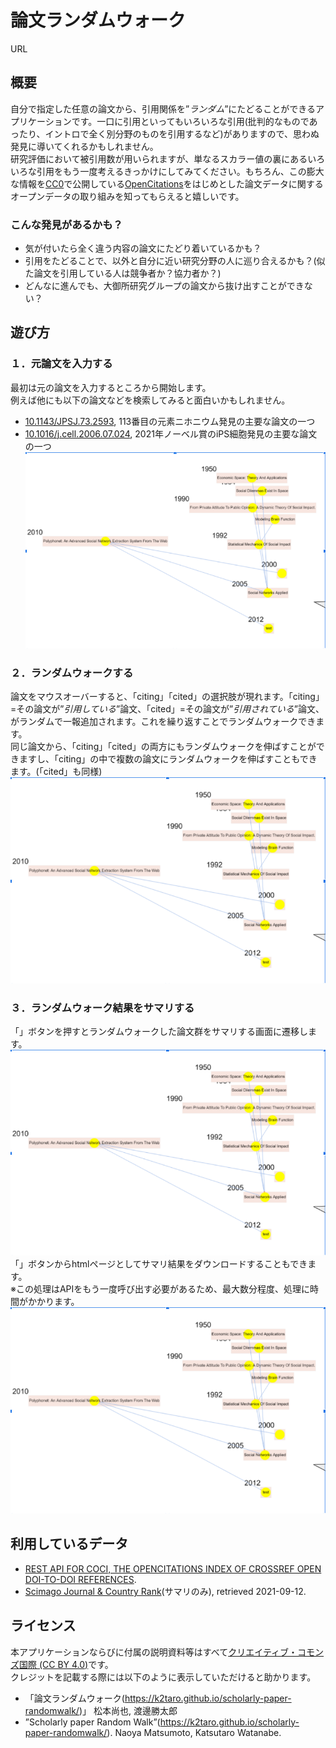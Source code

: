 # 論文ランダムウォーク
URL
## 概要
自分で指定した任意の論文から、引用関係を”_ランダム_”にたどることができるアプリケーションです。一口に引用といってもいろいろな引用(批判的なものであったり、イントロで全く別分野のものを引用するなど)がありますので、思わぬ発見に導いてくれるかもしれません。  
研究評価において被引用数が用いられますが、単なるスカラー値の裏にあるいろいろな引用をもう一度考えるきっかけにしてみてください。もちろん、この膨大な情報を[CC0](https://creativecommons.org/publicdomain/zero/1.0/deed.ja)で公開している[OpenCitations](https://opencitations.net/)をはじめとした論文データに関するオープンデータの取り組みを知ってもらえると嬉しいです。
### こんな発見があるかも？  
- 気が付いたら全く違う内容の論文にたどり着いているかも？
- 引用をたどることで、以外と自分に近い研究分野の人に巡り合えるかも？(似た論文を引用している人は競争者か？協力者か？)
- どんなに進んでも、大御所研究グループの論文から抜け出すことができない？

## 遊び方
### １．元論文を入力する
最初は元の論文を入力するところから開始します。  
例えば他にも以下の論文などを検索してみると面白いかもしれません。  
- [10.1143/JPSJ.73.2593](https://doi.org/10.1143/JPSJ.73.2593), 113番目の元素ニホニウム発見の主要な論文の一つ
- [10.1016/j.cell.2006.07.024](https://doi.org/10.1016/j.cell.2006.07.024), 2021年ノーベル賞のiPS細胞発見の主要な論文の一つ
![image1](image1.png)

### ２．ランダムウォークする
論文をマウスオーバーすると、「citing」「cited」の選択肢が現れます。「citing」=その論文が”_引用している_”論文、「cited」=その論文が”_引用されている_”論文、がランダムで一報追加されます。これを繰り返すことでランダムウォークできます。  
同じ論文から、「citing」「cited」の両方にもランダムウォークを伸ばすことができますし、「citing」の中で複数の論文にランダムウォークを伸ばすこともできます。(「cited」も同様)
![image1](image1.png)

### ３．ランダムウォーク結果をサマリする
「」ボタンを押すとランダムウォークした論文群をサマリする画面に遷移します。  
![image1](image1.png)
「」ボタンからhtmlページとしてサマリ結果をダウンロードすることもできます。  
※この処理はAPIをもう一度呼び出す必要があるため、最大数分程度、処理に時間がかかります。
![image1](image1.png)

## 利用しているデータ
- [REST API FOR COCI, THE OPENCITATIONS INDEX OF CROSSREF OPEN DOI-TO-DOI REFERENCES](https://opencitations.net/index/coci/api/v1).
- [Scimago Journal & Country Rank](http://www.scimagojr.com/)(サマリのみ), retrieved 2021-09-12.

## ライセンス
本アプリケーションならびに付属の説明資料等はすべて[クリエイティブ・コモンズ国際 (CC BY 4.0)](https://creativecommons.org/licenses/by/4.0/deed.ja)です。  
クレジットを記載する際には以下のように表示していただけると助かります。
- 「論文ランダムウォーク(https://k2taro.github.io/scholarly-paper-randomwalk/)」 松本尚也, 渡邊勝太郎
- ”Scholarly paper Random Walk”(https://k2taro.github.io/scholarly-paper-randomwalk/). Naoya Matsumoto, Katsutaro Watanabe.
